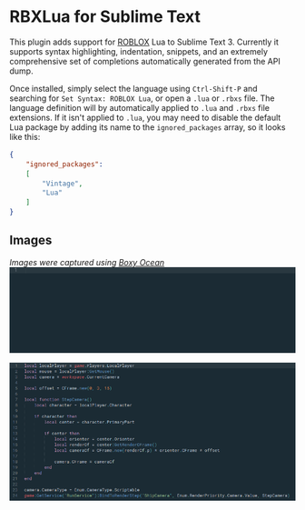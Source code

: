 # RBXLua for Sublime Text

This plugin adds support for [ROBLOX](https://roblox.com) Lua to Sublime Text 3. Currently it supports syntax highlighting, indentation, snippets, and an extremely comprehensive set of completions automatically generated from the API dump.

Once installed, simply select the language using `Ctrl-Shift-P` and searching for `Set Syntax: ROBLOX Lua`, or open a `.lua` or `.rbxs` file. The language definition will by automatically applied to `.lua` and `.rbxs` file extensions. If it isn't applied to `.lua`, you may need to disable the default Lua package by adding its name to the `ignored_packages` array, so it looks like this:

```json
{
	"ignored_packages":
	[
		"Vintage",
		"Lua"
	]
}
```

## Images
*Images were captured using [Boxy Ocean](https://packagecontrol.io/packages/Boxy%20Theme)*
![Demo 1](images/demo-1.gif)

![Demo 2](images/demo-2.png)